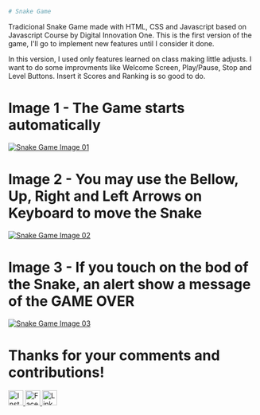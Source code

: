 ``` bash
# Snake Game
```
Tradicional Snake Game made with HTML, CSS and Javascript based on Javascript Course by Digital Innovation One. This is the first version of the game, I'll go to implement new features until I consider it done.

In this version, I used only features learned on class making little adjusts. I want to do some improvments like Welcome Screen, Play/Pause, Stop and Level Buttons. Insert it Scores and Ranking is so good to do.

# Image 1 - The Game starts automatically
<p align="left">
    <a href="https://i.imgur.com/JKHMTWq.jpg" target="_blank">
        <img alt="Snake Game Image 01" src="https://i.imgur.com/JKHMTWq.jpg">
    </a>
</p>



# Image 2 - You may use the Bellow, Up, Right and Left Arrows on Keyboard to move the Snake
<p align="left">
    <a href="https://i.imgur.com/66xG2SL.jpg" target="_blank">
        <img alt="Snake Game Image 02" src="https://i.imgur.com/66xG2SL.jpg">
    </a>
</p>

# Image 3 - If you touch on the bod of the Snake, an alert show a message of the GAME OVER
<p align="left">
	<a href="https://i.imgur.com/zhuZNgK.jpg" target="_blank">
        	<img alt="Snake Game Image 03" src="https://i.imgur.com/zhuZNgK.jpg">
	</a>
</p>


# Thanks for your comments and contributions!

<p align="left">
    <a href="https://www.instagram.com/paulosantoro/" target="_blank">
        <img alt="Instagram" src="https://lh3.googleusercontent.com/2sREY-8UpjmaLDCTztldQf6u2RGUtuyf6VT5iyX3z53JS4TdvfQlX-rNChXKgpBYMw" width="30" height="30">
    </a>
    <a href="https://www.facebook.com/paulo.santoro.7" target="_blank">
        <img alt="Facebook" src="https://lh3.googleusercontent.com/ccWDU4A7fX1R24v-vvT480ySh26AYp97g1VrIB_FIdjRcuQB2JP2WdY7h_wVVAeSpg"  width="30" height="30">
    </a>
	  <a href="https://www.linkedin.com/in/paulo-santoro-44a88318/" target="_blank" >
		  <img alt="LinkedIn" src="https://lh3.googleusercontent.com/fqYJHtyzZzA4vacRzeJoB93QNvA5-mvR-8UB5oVLxdYDSTpfLp_KgYD4IqVGJUgFEJo"  width="30" height="30">
    </a>
    
</p>

